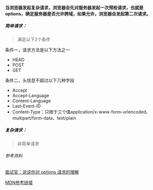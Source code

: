 #### 当浏览器发起复杂请求，浏览器会先对服务器发起一次预检请求，也就是options，确定服务器是否允许跨域，如果允许，浏览器会发起第二次请求。

##### 简单请求：

> 满足以下2个条件

条件一，请求方法是以下方法之一

- HEAD
- POST
- GET

条件二，头信息不超过以下几种字段

- Accept
- Accept-Language
- Content-Language
- Last-Event-ID
- Content-Type：只限于三个值application/x-www-form-urlencoded、multipart/form-data、text/plain

##### 复杂请求：

> 非简单请求



###### 参考资料

[面试官：说说你对 options 请求的理解](https://mp.weixin.qq.com/s/uVgoaejZ9Iymbrvc9GECWQ)

[MDN参考链接](https://developer.mozilla.org/zh-CN/docs/Web/HTTP/Methods/OPTIONS)